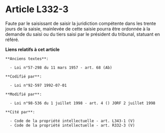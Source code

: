 # Article L332-3

Faute par le saisissant de saisir la juridiction compétente dans les trente jours de la saisie, mainlevée de cette saisie
pourra être ordonnée à la demande du saisi ou du tiers saisi par le président du tribunal, statuant en référé.

**Liens relatifs à cet article**

	**Anciens textes**:

	  - Loi n°57-298 du 11 mars 1957 - art. 68 (Ab)

	**Codifié par**:

	  - Loi n°92-597 1992-07-01

	**Modifié par**:

	  - Loi n°98-536 du 1 juillet 1998 - art. 4 () JORF 2 juillet 1998

	**Cité par**:

	  - Code de la propriété intellectuelle - art. L343-1 (V)
	  - Code de la propriété intellectuelle - art. R332-3 (V)
